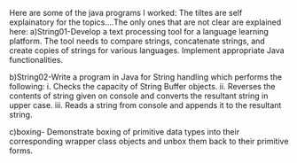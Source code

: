 Here are some of the java programs I worked:
The tiltes are self explainatory for the topics....The only ones that are not clear are explained here:
a)String01-Develop a text processing tool for a language learning platform. The tool needs to compare strings, concatenate strings, and create copies of strings for various languages. 
           Implement appropriate Java functionalities.  

b)String02-Write a program in Java for String handling which performs the following: 
              i.	Checks the capacity of String Buffer objects. 
              ii.	Reverses the contents of string given on console and converts the resultant string in upper case. 
              iii.	Reads a string from console and appends it to the resultant string.
              
c)boxing-	Demonstrate boxing of primitive data types into their corresponding wrapper class objects and unbox them back to their primitive forms.
